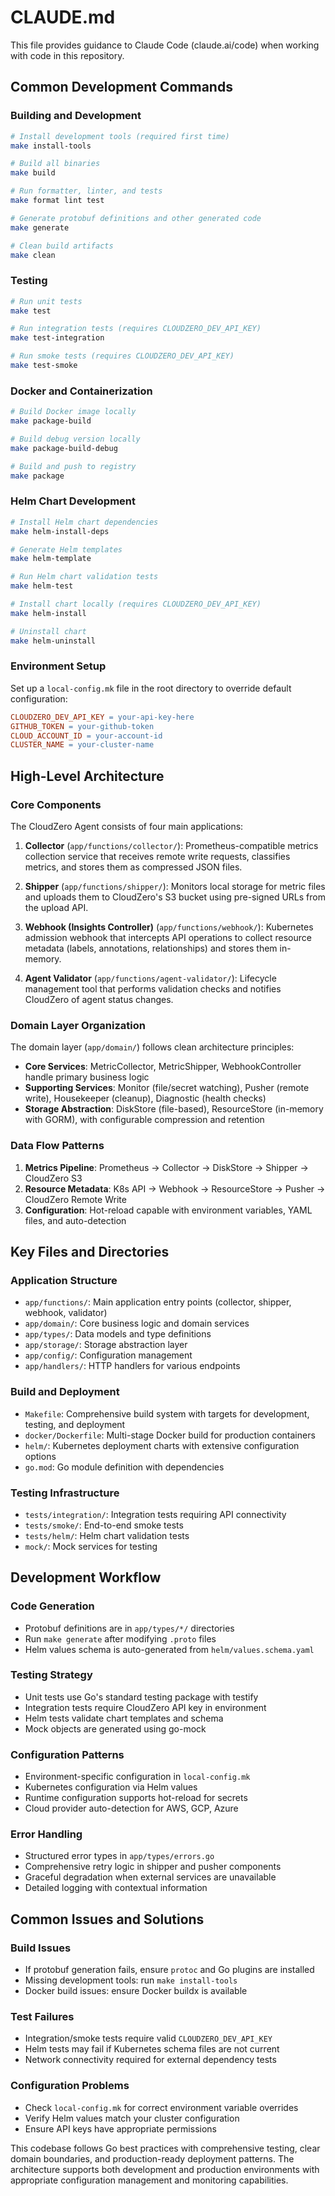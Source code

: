 # CLAUDE.md

This file provides guidance to Claude Code (claude.ai/code) when working with code in this repository.

## Common Development Commands

### Building and Development
```bash
# Install development tools (required first time)
make install-tools

# Build all binaries
make build

# Run formatter, linter, and tests
make format lint test

# Generate protobuf definitions and other generated code
make generate

# Clean build artifacts
make clean
```

### Testing
```bash
# Run unit tests
make test

# Run integration tests (requires CLOUDZERO_DEV_API_KEY)
make test-integration

# Run smoke tests (requires CLOUDZERO_DEV_API_KEY)
make test-smoke
```

### Docker and Containerization
```bash
# Build Docker image locally
make package-build

# Build debug version locally
make package-build-debug

# Build and push to registry
make package
```

### Helm Chart Development
```bash
# Install Helm chart dependencies
make helm-install-deps

# Generate Helm templates
make helm-template

# Run Helm chart validation tests
make helm-test

# Install chart locally (requires CLOUDZERO_DEV_API_KEY)
make helm-install

# Uninstall chart
make helm-uninstall
```

### Environment Setup
Set up a `local-config.mk` file in the root directory to override default configuration:
```makefile
CLOUDZERO_DEV_API_KEY = your-api-key-here
GITHUB_TOKEN = your-github-token
CLOUD_ACCOUNT_ID = your-account-id
CLUSTER_NAME = your-cluster-name
```

## High-Level Architecture

### Core Components
The CloudZero Agent consists of four main applications:

1. **Collector** (`app/functions/collector/`): Prometheus-compatible metrics collection service that receives remote write requests, classifies metrics, and stores them as compressed JSON files.

2. **Shipper** (`app/functions/shipper/`): Monitors local storage for metric files and uploads them to CloudZero's S3 bucket using pre-signed URLs from the upload API.

3. **Webhook (Insights Controller)** (`app/functions/webhook/`): Kubernetes admission webhook that intercepts API operations to collect resource metadata (labels, annotations, relationships) and stores them in-memory.

4. **Agent Validator** (`app/functions/agent-validator/`): Lifecycle management tool that performs validation checks and notifies CloudZero of agent status changes.

### Domain Layer Organization
The domain layer (`app/domain/`) follows clean architecture principles:

- **Core Services**: MetricCollector, MetricShipper, WebhookController handle primary business logic
- **Supporting Services**: Monitor (file/secret watching), Pusher (remote write), Housekeeper (cleanup), Diagnostic (health checks)
- **Storage Abstraction**: DiskStore (file-based), ResourceStore (in-memory with GORM), with configurable compression and retention

### Data Flow Patterns
1. **Metrics Pipeline**: Prometheus → Collector → DiskStore → Shipper → CloudZero S3
2. **Resource Metadata**: K8s API → Webhook → ResourceStore → Pusher → CloudZero Remote Write
3. **Configuration**: Hot-reload capable with environment variables, YAML files, and auto-detection

## Key Files and Directories

### Application Structure
- `app/functions/`: Main application entry points (collector, shipper, webhook, validator)
- `app/domain/`: Core business logic and domain services
- `app/types/`: Data models and type definitions
- `app/storage/`: Storage abstraction layer
- `app/config/`: Configuration management
- `app/handlers/`: HTTP handlers for various endpoints

### Build and Deployment
- `Makefile`: Comprehensive build system with targets for development, testing, and deployment
- `docker/Dockerfile`: Multi-stage Docker build for production containers
- `helm/`: Kubernetes deployment charts with extensive configuration options
- `go.mod`: Go module definition with dependencies

### Testing Infrastructure
- `tests/integration/`: Integration tests requiring API connectivity
- `tests/smoke/`: End-to-end smoke tests
- `tests/helm/`: Helm chart validation tests
- `mock/`: Mock services for testing

## Development Workflow

### Code Generation
- Protobuf definitions are in `app/types/*/` directories
- Run `make generate` after modifying `.proto` files
- Helm values schema is auto-generated from `helm/values.schema.yaml`

### Testing Strategy
- Unit tests use Go's standard testing package with testify
- Integration tests require CloudZero API key in environment
- Helm tests validate chart templates and schema
- Mock objects are generated using go-mock

### Configuration Patterns
- Environment-specific configuration in `local-config.mk`
- Kubernetes configuration via Helm values
- Runtime configuration supports hot-reload for secrets
- Cloud provider auto-detection for AWS, GCP, Azure

### Error Handling
- Structured error types in `app/types/errors.go`
- Comprehensive retry logic in shipper and pusher components
- Graceful degradation when external services are unavailable
- Detailed logging with contextual information

## Common Issues and Solutions

### Build Issues
- If protobuf generation fails, ensure `protoc` and Go plugins are installed
- Missing development tools: run `make install-tools`
- Docker build issues: ensure Docker buildx is available

### Test Failures
- Integration/smoke tests require valid `CLOUDZERO_DEV_API_KEY`
- Helm tests may fail if Kubernetes schema files are not current
- Network connectivity required for external dependency tests

### Configuration Problems
- Check `local-config.mk` for correct environment variable overrides
- Verify Helm values match your cluster configuration
- Ensure API keys have appropriate permissions

This codebase follows Go best practices with comprehensive testing, clear domain boundaries, and production-ready deployment patterns. The architecture supports both development and production environments with appropriate configuration management and monitoring capabilities.